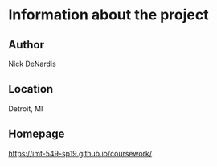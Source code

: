 # Information about the project

## Author

Nick DeNardis

## Location

Detroit, MI

## Homepage

https://imt-549-sp19.github.io/coursework/